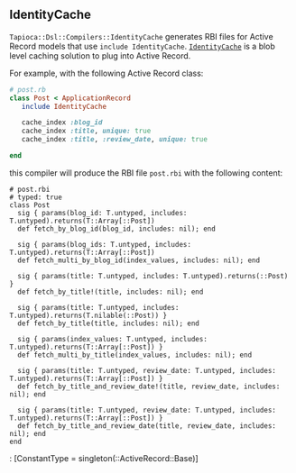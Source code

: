 ## IdentityCache

`Tapioca::Dsl::Compilers::IdentityCache` generates RBI files for Active Record models
 that use `include IdentityCache`.
[`IdentityCache`](https://github.com/Shopify/identity_cache) is a blob level caching solution
to plug into Active Record.

For example, with the following Active Record class:

~~~rb
# post.rb
class Post < ApplicationRecord
   include IdentityCache

   cache_index :blog_id
   cache_index :title, unique: true
   cache_index :title, :review_date, unique: true

end
~~~

this compiler will produce the RBI file `post.rbi` with the following content:

~~~rbi
# post.rbi
# typed: true
class Post
  sig { params(blog_id: T.untyped, includes: T.untyped).returns(T::Array[::Post])
  def fetch_by_blog_id(blog_id, includes: nil); end

  sig { params(blog_ids: T.untyped, includes: T.untyped).returns(T::Array[::Post])
  def fetch_multi_by_blog_id(index_values, includes: nil); end

  sig { params(title: T.untyped, includes: T.untyped).returns(::Post) }
  def fetch_by_title!(title, includes: nil); end

  sig { params(title: T.untyped, includes: T.untyped).returns(T.nilable(::Post)) }
  def fetch_by_title(title, includes: nil); end

  sig { params(index_values: T.untyped, includes: T.untyped).returns(T::Array[::Post]) }
  def fetch_multi_by_title(index_values, includes: nil); end

  sig { params(title: T.untyped, review_date: T.untyped, includes: T.untyped).returns(T::Array[::Post]) }
  def fetch_by_title_and_review_date!(title, review_date, includes: nil); end

  sig { params(title: T.untyped, review_date: T.untyped, includes: T.untyped).returns(T::Array[::Post]) }
  def fetch_by_title_and_review_date(title, review_date, includes: nil); end
end
~~~
: [ConstantType = singleton(::ActiveRecord::Base)]
